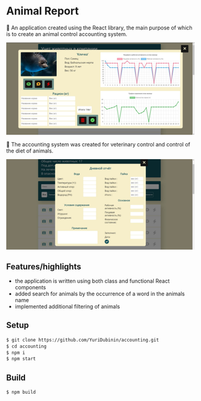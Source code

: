 # Animal Report

🐾 An application created using the React library, the main purpose of which is to create an animal control accounting system.

![preview_1](src/resources/img/for_readme/preview_1.jpg)

💉 The accounting system was created for veterinary control and control of the diet of animals.

![preview_2](src/resources/img/for_readme/preview_2.jpg)

## Features/highlights

-   the application is written using both class and functional React components
-   added search for animals by the occurrence of a word in the animals name
-   implemented additional filtering of animals

## Setup

```bash
$ git clone https://github.com/YuriDubinin/accounting.git
$ cd accounting
$ npm i
$ npm start
```

## Build

```bash
$ npm build
```
